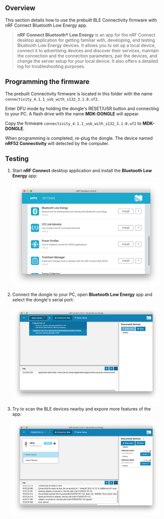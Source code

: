 ## Overview

This section details how to use the prebuilt BLE Connectivity firmware with nRF Connect Bluetooth Low Energy app.

> **nRF Connect Bluetooth® Low Energy** is an app for the nRF Connect desktop application for getting familiar with, developing, and testing Bluetooth Low Energy devices. It allows you to set up a local device, connect it to advertising devices and discover their services, maintain the connection and the connection parameters, pair the devices, and change the server setup for your local device. It also offers a detailed log for troubleshooting purposes.

## Programming the firmware

The prebuilt Connectivity firmware is located in this folder with the name `connectivity_4.1.1_usb_with_s132_3.1.0.uf2`.

Enter DFU mode by holding the dongle's RESET/USR button and connecting to your PC. A flash drive with the name **MDK-DONGLE** will appear.

Copy the firmware `connectivity_4.1.1_usb_with_s132_3.1.0.uf2` to **MDK-DONGLE**. 

When programming is completed, re-plug the dongle. The device named **nRF52 Connectivity** will detected by the computer.

## Testing

1. Start **nRF Connect** desktop application and install the **Bluetooth Low Energy** app:

	![](../../docs/assets/images/install-nrf-connect-ble-app.png)

2. Connect the dongle to your PC, open **Bluetooth Low Energy** app and select the dongle's serial port:

	![](../../docs/assets/images/start-ble-connectivity-app.png)

3. Try to scan the BLE devices nearby and expore more features of the app:

	![](../../docs/assets/images/expore-ble-connectivity-app.png)


